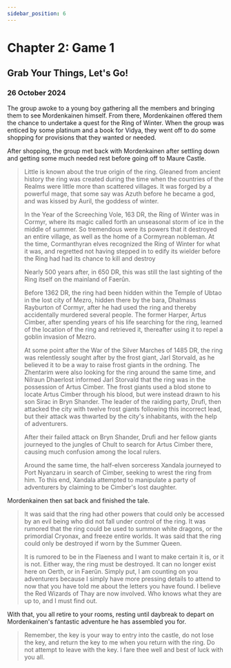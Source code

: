 ```yaml
---
sidebar_position: 6
---
```


# Chapter 2: Game 1

## Grab Your Things, Let's Go&excl;

### 26 October 2024

The group awoke to a young boy gathering all the members and bringing them to see Mordenkainen himself. From there, Mordenkainen offered them the chance to undertake a quest for the Ring of Winter. When the group was enticed by some platinum and a book for Vidya, they went off to do some shopping for provisions that they wanted or needed.

After shopping, the group met back with Mordenkainen after settling down and getting some much needed rest before going off to Maure Castle.

> Little is known about the true origin of the ring. Gleaned from ancient history the ring was created during the time when the countries of the Realms were little more than scattered villages. It was forged by a powerful mage, that some say was Azuth before he became a god, and was kissed by Auril, the goddess of winter.
>
> In the Year of the Screeching Vole, 163 DR, the Ring of Winter was in Cormyr, where its magic called forth an unseasonal storm of ice in the middle of summer. So tremendous were its powers that it destroyed an entire village, as well as the home of a Cormyrean nobleman. At the time, Cormanthyran elves recognized the Ring of Winter for what it was, and regretted not having stepped in to edify its wielder before the Ring had had its chance to kill and destroy
>
> Nearly 500 years after, in 650 DR, this was still the last sighting of the Ring itself on the mainland of Faerûn.
>
> Before 1362 DR, the ring had been hidden within the Temple of Ubtao in the lost city of Mezro, hidden there by the bara, Dhalmass Rayburton of Cormyr, after he had used the ring and thereby accidentally murdered several people. The former Harper, Artus Cimber, after spending years of his life searching for the ring, learned of the location of the ring and retrieved it, thereafter using it to repel a goblin invasion of Mezro.
>
> At some point after the War of the Silver Marches of 1485 DR, the ring was relentlessly sought after by the frost giant, Jarl Storvald, as he believed it to be a way to raise frost giants in the ordning. The Zhentarim were also looking for the ring around the same time, and Nilraun Dhaerlost informed Jarl Storvald that the ring was in the possession of Artus Cimber. The frost giants used a blod stone to locate Artus Cimber through his blood, but were instead drawn to his son Sirac in Bryn Shander. The leader of the raiding party, Drufi, then attacked the city with twelve frost giants following this incorrect lead, but their attack was thwarted by the city's inhabitants, with the help of adventurers.
>
> After their failed attack on Bryn Shander, Drufi and her fellow giants journeyed to the jungles of Chult to search for Artus Cimber there, causing much confusion among the local rulers.
>
> Around the same time, the half-elven sorceress Xandala journeyed to Port Nyanzaru in search of Cimber, seeking to wrest the ring from him. To this end, Xandala attempted to manipulate a party of adventurers by claiming to be Cimber's lost daughter.

Mordenkainen then sat back and finished the tale.

> It was said that the ring had other powers that could only be accessed by an evil being who did not fall under control of the ring. It was rumored that the ring could be used to summon white dragons, or the primordial Cryonax, and freeze entire worlds. It was said that the ring could only be destroyed if worn by the Summer Queen.
>
> It is rumored to be in the Flaeness and I want to make certain it is, or it is not. Either way, the ring must be destroyed. It can no longer exist here on Oerth, or in Faerûn. Simply put, I am counting on you adventurers because I simply have more pressing details to attend to now that you have told me about the letters you have found. I believe the Red Wizards of Thay are now involved. Who knows what they are up to, and I must find out.

With that, you all retire to your rooms, resting until daybreak to depart on Mordenkainen's fantastic adventure he has assembled you for.

> Remember, the key is your way to entry into the castle, do not lose the key, and return the key to me when you return with the ring. Do not attempt to leave with the key. I fare thee well and best of luck with you all.
